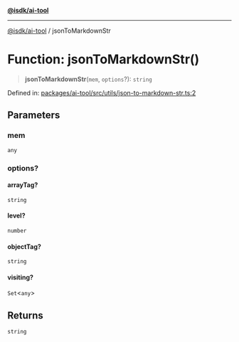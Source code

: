 [**@isdk/ai-tool**](../README.md)

***

[@isdk/ai-tool](../globals.md) / jsonToMarkdownStr

# Function: jsonToMarkdownStr()

> **jsonToMarkdownStr**(`mem`, `options`?): `string`

Defined in: [packages/ai-tool/src/utils/json-to-markdown-str.ts:2](https://github.com/isdk/ai-tool.js/blob/b0ee9498dddfa5222989cf00502bb34c601df743/src/utils/json-to-markdown-str.ts#L2)

## Parameters

### mem

`any`

### options?

#### arrayTag?

`string`

#### level?

`number`

#### objectTag?

`string`

#### visiting?

`Set`\<`any`\>

## Returns

`string`
